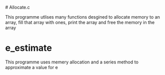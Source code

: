 # Allocate.c

This programme utlises many functions desgined to allocate memory to an array, fill that array with ones, print the array and free the memory in the array

# e_estimate

This programme uses memery allocation and  a series method to approximate a value for e 
